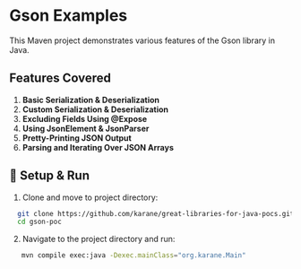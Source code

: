 # Gson Examples

This Maven project demonstrates various features of the Gson library in Java.

## Features Covered
1. **Basic Serialization & Deserialization**
2. **Custom Serialization & Deserialization**
3. **Excluding Fields Using @Expose**
4. **Using JsonElement & JsonParser**
5. **Pretty-Printing JSON Output**
6. **Parsing and Iterating Over JSON Arrays**

## 🚀 Setup & Run
1. Clone and move to project directory:
 ```sh
   git clone https://github.com/karane/great-libraries-for-java-pocs.git
   cd gson-poc
   ```

2. Navigate to the project directory and run:
```sh
   mvn compile exec:java -Dexec.mainClass="org.karane.Main"
```

